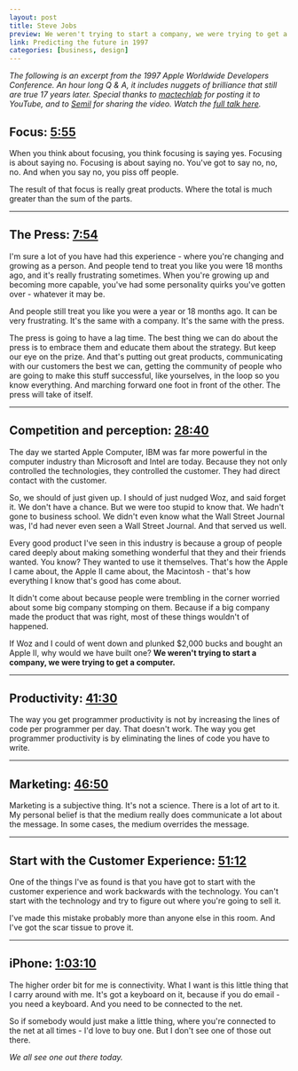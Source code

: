 ```yaml
---
layout: post
title: Steve Jobs
preview: We weren't trying to start a company, we were trying to get a computer. 
link: Predicting the future in 1997  
categories: [business, design] 
---
```


*The following is an excerpt from the 1997 Apple Worldwide Developers Conference. An hour long Q & A, it includes nuggets of brilliance that still are true 17 years later. Special thanks to [mactechlab](https://www.youtube.com/user/mactechlab) for posting it to YouTube, and to [Semil](https://twitter.com/semil/status/386650847268331520) for sharing the video. Watch the [full talk here](http://youtu.be/3LEXae1j6EY).* 

## Focus: [5:55](http://youtu.be/3LEXae1j6EY?t=5m55s)

When you think about focusing, you think focusing is saying yes. Focusing is about saying no. Focusing is about saying no. You've got to say no, no, no. And when you say no, you piss off people. 

The result of that focus is really great products. Where the total is much greater than the sum of the parts. 

* * * 

## The Press: [7:54](http://youtu.be/3LEXae1j6EY?t=7m54s)

I'm sure a lot of you have had this experience - where you're changing and growing as a person. And people tend to treat you like you were 18 months ago, and it's really frustrating sometimes. When you're growing up and becoming more capable, you've had some personality quirks you've gotten over - whatever it may be. 

And people still treat you like you were a year or 18 months ago. It can be very frustrating. It's the same with a company. It's the same with the press. 

The press is going to have a lag time. The best thing we can do about the press is to embrace them and educate them about the strategy. But keep our eye on the prize. And that's putting out great products, communicating with our customers the best we can, getting the community of people who are going to make this stuff successful, like yourselves, in the loop so you know everything. And marching forward one foot in front of the other. The press will take of itself. 

* * * 

## Competition and perception: [28:40](http://youtu.be/3LEXae1j6EY?t=28m43s)

The day we started Apple Computer, IBM was far more powerful in the computer industry than Microsoft and Intel are today. Because they not only controlled the technologies, they controlled the customer. They had direct contact with the customer. 

So, we should of just given up. I should of just nudged Woz, and said forget it. We don't have a chance. But we were too stupid to know that. We hadn't gone to business school. We didn't even know what the Wall Street Journal was, I'd had never even seen a Wall Street Journal. And that served us well. 

Every good product I've seen in this industry is because a group of people cared deeply about making something wonderful that they and their friends wanted. You know? They wanted to use it themselves. That's how the Apple I came about, the Apple II came about, the Macintosh - that's how everything I know that's good has come about. 

It didn't come about because people were trembling in the corner worried about some big company stomping on them. Because if a big company made the product that was right, most of these things wouldn't of happened. 

If Woz and I could of went down and plunked $2,000 bucks and bought an Apple II, why would we have built one? **We weren't trying to start a company, we were trying to get a computer.** 

* * * 

## Productivity: [41:30](http://youtu.be/3LEXae1j6EY?t=41m30s) 

The way you get programmer productivity is not by increasing the lines of code per programmer per day. That doesn't work. The way you get programmer productivity is by eliminating the lines of code you have to write. 

* * *  

## Marketing: [46:50](http://youtu.be/3LEXae1j6EY?t=46m50s)

Marketing is a subjective thing. It's not a science. There is a lot of art to it. My personal belief is that the medium really does communicate a lot about the message. In some cases, the medium overrides the message. 

* * * 

## Start with the Customer Experience: [51:12](http://youtu.be/3LEXae1j6EY?t=51m12s) 

One of the things I've as found is that you have got to start with the customer experience and work backwards with the technology. You can't start with the technology and try to figure out where you're going to sell it. 

I've made this mistake probably more than anyone else in this room. And I've got the scar tissue to prove it. 

* * * 

## iPhone: [1:03:10](http://youtu.be/3LEXae1j6EY?t=1h3m10s) 

The higher order bit for me is connectivity. What I want is this little thing that I carry around with me. It's got a keyboard on it, because if you do email - you need a keyboard. And you need to be connected to the net. 

So if somebody would just make a little thing, where you're connected to the net at all times - I'd love to buy one. But I don't see one of those out there. 

*We all see one out there today.* 








